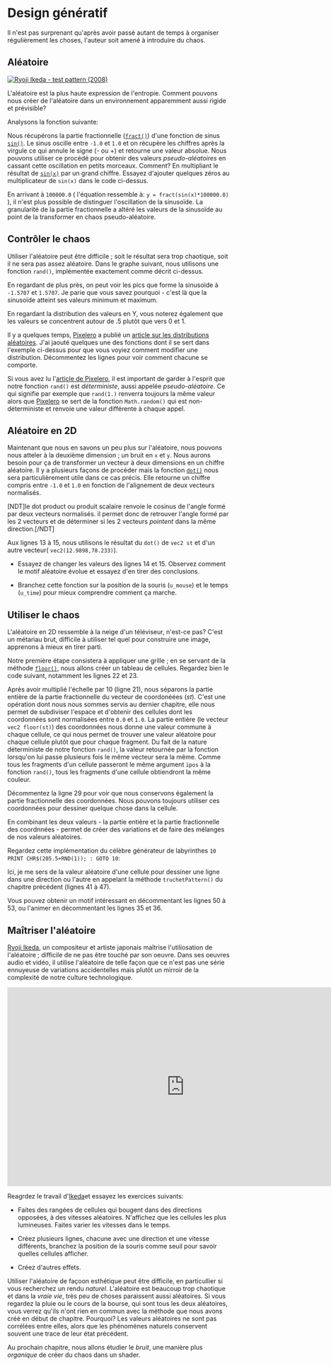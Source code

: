 # Design génératif

Il n'est pas surprenant qu'après avoir passé autant de temps à organiser régulièrement les choses, l'auteur soit amené à introduire du chaos.

## Aléatoire

[![Ryoji Ikeda - test pattern (2008) ](ryoji-ikeda.jpg) ](http://www.ryojiikeda.com/project/testpattern/#testpattern_live_set)

L'aléatoire est la plus haute expression de l'entropie.
Comment pouvons nous créer de l'aléatoire dans un environnement apparemment aussi rigide et prévisible?

Analysons la fonction suivante:

<div class="simpleFunction" data="y = fract(sin(x)*1.0);"></div>

Nous récupérons la partie fractionnelle ([```fract()```](../glossary/?search=fract)) d'une fonction de sinus [```sin()```](../glossary/?search=sin).
Le sinus oscille entre ```-1.0``` et ```1.0``` et on récupère les chiffres après la virgule ce qui annule le signe (- ou +) et retourne une valeur absolue.
Nous pouvons utiliser ce procédé pour obtenir des valeurs *pseudo-aléatoires* en cassant cette oscillation en petits morceaux.
Comment?
En multipliant le résultat de [```sin(x)```](../glossary/?search=sin) par un grand chiffre.
Essayez d'ajouter quelques zéros au multiplicateur de ```sin(x)``` dans le code ci-dessus.

En arrivant à ```100000.0``` ( l'équation ressemble à: ```y = fract(sin(x)*100000.0)``` ), il n'est plus possible de distinguer l'oscillation de la sinusoïde.
La granularité de la partie fractionnelle a altéré les valeurs de la sinusoïde au point de la transformer en chaos pseudo-aléatoire.

## Contrôler le chaos

Utiliser l'aléatoire peut être difficile ; soit le résultat sera trop chaotique, soit il ne sera pas assez aléatoire.
Dans le graphe suivant, nous utilisons une fonction ```rand()```, implémentée exactement comme décrit ci-dessus.

En regardant de plus près, on peut voir les pics que forme la sinusoïde à ```-1.5707``` et ```1.5707```.
Je parie que vous savez pourquoi - c'est là que la sinusoïde atteint ses valeurs minimum et maximum.

En regardant la distribution des valeurs en Y, vous noterez également que les valeurs se concentrent autour de .5 plutôt que vers 0 et 1.

<div class="simpleFunction" data="y = rand(x);
//y = rand(x)*rand(x);
//y = sqrt(rand(x));
//y = pow(rand(x),5.);"></div>

Il y a quelques temps, [Pixelero](https://pixelero.wordpress.com) a publié un [article sur les distributions aléatoires](https://pixelero.wordpress.com/2008/04/24/various-functions-and-various-distributions-with-mathrandom/).
J'ai jaouté quelques une des fonctions dont il se sert dans l'exemple ci-dessus pour que vous voyiez comment modifier une distribution.
Décommentez les lignes pour voir comment chacune se comporte.

Si vous avez lu l'[article de Pixelero](https://pixelero.wordpress.com/2008/04/24/various-functions-and-various-distributions-with-mathrandom/), il est important de garder à l'esprit que notre fonction ```rand()``` est *déterministe*, aussi appelée *pseudo-aléatoire*.
Ce qui signifie par exemple que ```rand(1.)``` renverra toujours la même valeur alors que [Pixelero](https://pixelero.wordpress.com/2008/04/24/various-functions-and-various-distributions-with-mathrandom/) se sert de la fonction
```Math.random()``` qui est non-déterministe et renvoie une valeur différente à chaque appel.

## Aléatoire en 2D

Maintenant que nous en savons un peu plus sur l'aléatoire, nous pouvons nous atteler à la deuxième dimension ; un bruit en ```x``` et ```y```.
Nous aurons besoin pour ça de transformer un vecteur à deux dimensions en un chiffre aléatoire.
Il y a plusieurs façons de procéder mais la fonction [```dot()```](../glossary/?search=dot) nous sera particulièrement utile dans ce cas précis.
Elle retourne un chiffre compris entre ```-1.0``` et ```1.0``` en fonction de l'alignement de deux vecteurs normalisés.

[NDT]le dot product ou produit scalaire renvoie le cosinus de l'angle formé par deux vecteurs normalisés.
il permet donc de retrouver l'angle formé par les 2 vecteurs et de déterminer si les 2 vecteurs *pointent* dans la même direction.[/NDT]

<div class="codeAndCanvas" data="2d-random.frag"></div>

Aux lignes 13 à 15, nous utilisons le résultat du ```dot()``` de ```vec2 st``` et d'un autre vecteur( ```vec2(12.9898,78.233)```).

* Essayez de changer les valeurs des lignes 14 et 15. Observez comment le motif aléatoire évolue et essayez d'en tirer des conclusions.

* Branchez cette fonction sur la position de la souris (```u_mouse```) et le temps (```u_time```) pour mieux comprendre comment ça marche.

## Utiliser le chaos

L'aléatoire en 2D ressemble à la neige d'un téléviseur, n'est-ce pas? C'est un métariau brut, difficile à utiliser tel quel pour construire une image, apprenons à mieux en tirer parti.

Notre première étape consistera à appliquer une grille ; en se servant de la méthode [```floor()```](../glossary/?search=floor), nous allons créer un tableau de cellules.
Regardez bien le code suivant, notamment les lignes 22 et 23.

<div class="codeAndCanvas" data="2d-random-mosaic.frag"></div>

Après avoir multiplié l'échelle par 10 (ligne 21), nous séparons la partie entière de la partie fractionnelle du vecteur de coordonéées (*st*).
C'est une opération dont nous nous sommes servis au dernier chapitre, elle nous permet de subdiviser l'espace et d'obtenir des cellules dont les coordonnées sont normalisées entre ```0.0``` et ```1.0```.
La partie entière (le vecteur ```vec2 floor(st)```) des coordonnées nous donne une valeur commune à chaque cellule, ce qui nous permet de trouver une valeur aléatoire pour chaque cellule plutôt que pour chaque fragment.
Du fait de la nature déterministe de notre fonction ```rand()```, la valeur retournée par la fonction lorsqu'on lui passe plusieurs fois le même vecteur sera la même.
Comme tous les fragments d'un cellule passeront le même argument ```ipos``` à la fonction ```rand()```, tous les fragments d'une cellule obtiendront la même couleur.

Décommentez la ligne 29 pour voir que nous conservons également la partie fractionnelle des coordonnées. Nous pouvons toujours utiliser ces coordonnées pour dessiner quelque chose dans la cellule.

En combinant les deux valeurs - la partie entière et la partie fractionnelle des coordnnées - permet de créer des variations et de faire des mélanges de nos valeurs aléatoires.

Regardez cette implémentation du célèbre générateur de labyrinthes ```10 PRINT CHR$(205.5+RND(1)); : GOTO 10```:

<div class="codeAndCanvas" data="2d-random-truchet.frag"></div>

Ici, je me sers de la valeur aléatoire d'une cellule pour dessiner une ligne dans une direction ou l'autre en appelant la méthode ```truchetPattern()``` du chapitre précédent (lignes 41 à 47).

Vous pouvez obtenir un motif intéressant en décommentant les lignes 50 à 53, ou l'animer en décommentant les lignes 35 et 36.

## Maîtriser l'aléatoire

[Ryoji Ikeda](http://www.ryojiikeda.com/), un compositeur et artiste japonais maîtrise l'utiliosation de l'aléatoire ; difficile de ne pas être touché par son oeuvre.
Dans ses oeuvres audio et vidéo, il utilise l'aléatoire de telle façon que ce n'est pas une série ennuyeuse de variations accidentelles mais plutôt un mirroir de la complexité de notre culture technologique.

<iframe src="https://player.vimeo.com/video/76813693?title=0&byline=0&portrait=0" width="800" height="450" frameborder="0" webkitallowfullscreen mozallowfullscreen allowfullscreen></iframe>

Reagrdez le travail d'[Ikeda](http://www.ryojiikeda.com/)et essayez les exercices suivants:

* Faites des rangées de cellules qui bougent dans des directions opposées, à des vitesses aléatoires. N'affichez que les cellules les plus lumineuses. Faites varier les vitesses dans le temps.

<a href="../edit.html#10/ikeda-00.frag"><canvas id="custom" class="canvas" data-fragment-url="ikeda-00.frag"  width="520px" height="200px"></canvas></a>

* Créez plusieurs lignes, chacune avec une direction et une vitesse différents, branchez la position de la souris comme seuil pour savoir quelles cellules afficher.

<a href="../edit.html#10/ikeda-03.frag"><canvas id="custom" class="canvas" data-fragment-url="ikeda-03.frag"  width="520px" height="200px"></canvas></a>

* Créez d'autres effets.

<a href="../edit.html#10/ikeda-04.frag"><canvas id="custom" class="canvas" data-fragment-url="ikeda-04.frag"  width="520px" height="200px"></canvas></a>

Utiliser l'aléatoire de façoon esthétique peut être difficile, en particullier si vous recherchez un rendu *naturel*.
L'aléatoire est beaucoup trop chaotique et dans la *vraie vie*, très peu de choses paraissent aussi aléatoires.
Si vous regardez la pluie ou le cours de la bourse, qui sont tous les deux aléatoires, vous verrez qu'ils n'ont rien en commun avec la méthode que nous avons créé en début de chapitre.
Pourquoi? Les valeurs aléatoires ne sont pas corrélées entre elles, alors que les phénomènes naturels conservent souvent une trace de leur état précédent.

Au prochain chapitre, nous allons étudier le *bruit*, une manière plus *organique* de créer du chaos dans un shader.
